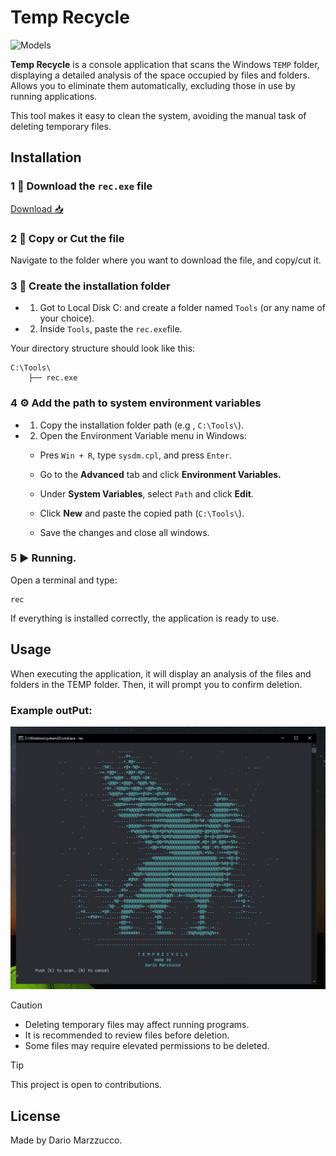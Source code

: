 # Temp Recycle

![Models](/img/logo.png)

**Temp Recycle** is a console application that scans the Windows `TEMP` folder, displaying a detailed analysis of the space occupied by files and folders. Allows you to eliminate them automatically, excluding those in use by running applications.  

This tool makes it easy to clean the system, avoiding the manual task of deleting temporary files.


## Installation 

### 1 🔽 Download the `rec.exe` file

[Download 📥](https://github.com/DMarzzucco/TempRecycle/releases/download/v1.0.0/rec.exe)

### 2 📌 Copy or Cut the file

Navigate to the folder where you want to download the file, and copy/cut it.

### 3 📁 Create the installation folder

- 1. Got to Local Disk C: and create a folder named `Tools` (or any name of your choice).

- 2. Inside `Tools`, paste the `rec.exe`file.

Your directory structure should look like this:

```shell
C:\Tools\
    ├── rec.exe
```
### 4 ⚙️ Add the path to system environment variables

- 1. Copy the installation folder path (e.g , `C:\Tools\`).
- 2. Open the Environment Variable menu in Windows:

    - Pres `Win + R`, type `sysdm.cpl`, and press `Enter`.

    - Go to the **Advanced** tab and click **Environment Variables.**

    - Under **System Variables**, select `Path` and click **Edit**.

    - Click **New** and paste the copied path (`C:\Tools\`).

    -  Save the changes and close all windows.

### 5 ▶️ Running.

Open a terminal and type:

```shell
rec
```
If everything is installed correctly, the application is ready to use. 

## Usage

When executing the application, it will display an analysis of the files and folders in the TEMP folder. Then, it will prompt you to confirm deletion.

### Example outPut:

![Models](/img/Example.png)

>[!CAUTION]
> - Deleting temporary files may affect running programs.
> - It is recommended to review files before deletion.
> - Some files may require elevated permissions to be deleted.


>[!TIP]
> This project is open to contributions.

## License

Made by Dario Marzzucco.
